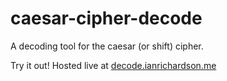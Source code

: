 # caesar-cipher-decode
A decoding tool for the caesar (or shift) cipher.

Try it out! Hosted live at [decode.ianrichardson.me](http://decode.ianrichardson.me)
